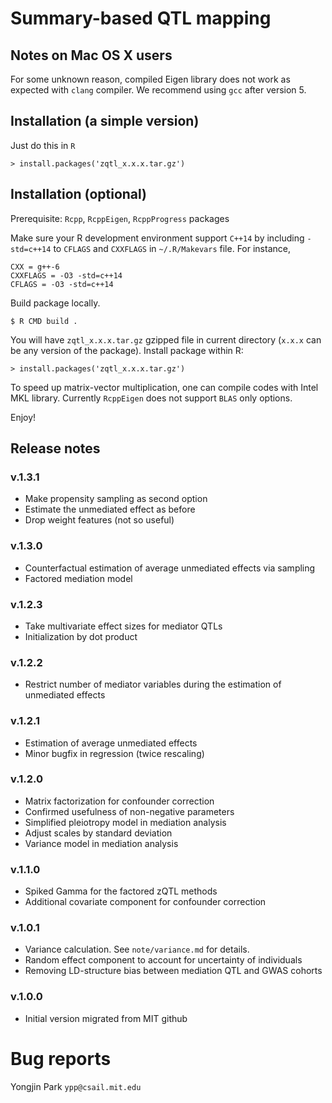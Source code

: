 # Summary-based QTL mapping

## Notes on Mac OS X users

For some unknown reason, compiled Eigen library does not work as
expected with `clang` compiler.  We recommend using `gcc` after
version 5.

## Installation (a simple version)

Just do this in `R`
```
> install.packages('zqtl_x.x.x.tar.gz')
```

## Installation (optional)

Prerequisite: `Rcpp`, `RcppEigen`, `RcppProgress` packages

Make sure your R development environment support `C++14` by including
`-std=c++14` to `CFLAGS` and `CXXFLAGS` in `~/.R/Makevars` file.
For instance,
```
CXX = g++-6
CXXFLAGS = -O3 -std=c++14
CFLAGS = -O3 -std=c++14
```

Build package locally.
```
$ R CMD build .
```

You will have `zqtl_x.x.x.tar.gz` gzipped file in current directory
(`x.x.x` can be any version of the package).  Install package within
R:

```
> install.packages('zqtl_x.x.x.tar.gz')
```

To speed up matrix-vector multiplication, one can compile codes with
Intel MKL library.  Currently `RcppEigen` does not support `BLAS` only
options.

Enjoy!

## Release notes

### v.1.3.1

- Make propensity sampling as second option
- Estimate the unmediated effect as before
- Drop weight features (not so useful)

### v.1.3.0

- Counterfactual estimation of average unmediated effects via sampling
- Factored mediation model

### v.1.2.3

- Take multivariate effect sizes for mediator QTLs
- Initialization by dot product

### v.1.2.2

- Restrict number of mediator variables during the estimation of unmediated effects

### v.1.2.1

- Estimation of average unmediated effects
- Minor bugfix in regression (twice rescaling)

### v.1.2.0

- Matrix factorization for confounder correction
- Confirmed usefulness of non-negative parameters
- Simplified pleiotropy model in mediation analysis
- Adjust scales by standard deviation
- Variance model in mediation analysis

### v.1.1.0

- Spiked Gamma for the factored zQTL methods
- Additional covariate component for confounder correction

### v.1.0.1

- Variance calculation. See `note/variance.md` for details.
- Random effect component to account for uncertainty of individuals
- Removing LD-structure bias between mediation QTL and GWAS cohorts

### v.1.0.0

- Initial version migrated from MIT github

# Bug reports

Yongjin Park `ypp@csail.mit.edu`

